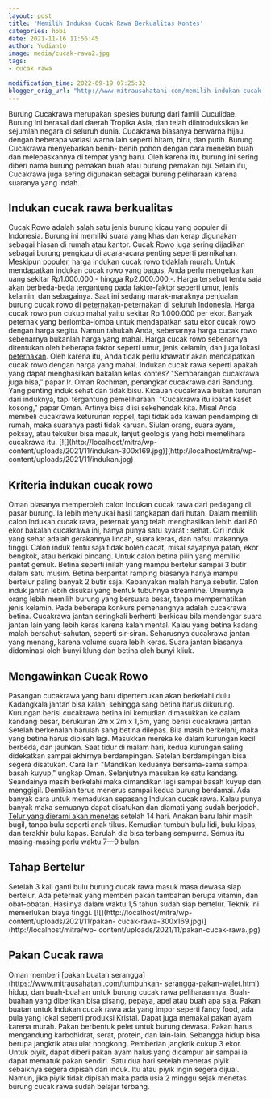 ```yaml
---
layout: post
title: 'Memilih Indukan Cucak Rawa Berkualitas Kontes'
categories: hobi
date: 2021-11-16 11:56:45
author: Yudianto
image: media/cucak-rawa2.jpg
tags:
- cucak rawa

modification_time: 2022-09-19 07:25:32
blogger_orig_url: "http://www.mitrausahatani.com/memilih-indukan-cucak-rawa-berkualitas.html"
---
```


Burung Cucakrawa merupakan spesies burung dari famili Cuculidae. Burung ini
berasal dari daerah Tropika Asia, dan telah diintroduksikan ke sejumlah negara
di seluruh dunia. Cucakrawa biasanya berwarna hijau, dengan beberapa variasi
warna lain seperti hitam, biru, dan putih. Burung Cucakrawa menyebarkan benih-
benih pohon dengan cara menelan buah dan melepaskannya di tempat yang baru.
Oleh karena itu, burung ini sering diberi nama burung pemakan buah atau burung
pemakan biji. Selain itu, Cucakrawa juga sering digunakan sebagai burung
peliharaan karena suaranya yang indah.

## Indukan cucak rawa berkualitas

Cucak Rowo adalah salah satu jenis burung kicau yang populer di Indonesia.
Burung ini memiliki suara yang khas dan kerap digunakan sebagai hiasan di
rumah atau kantor. Cucak Rowo juga sering dijadikan sebagai burung pengicau di
acara-acara penting seperti pernikahan. Meskipun populer, harga indukan cucak
rowo tidaklah murah. Untuk mendapatkan indukan cucak rowo yang bagus, Anda
perlu mengeluarkan uang sekitar Rp1.000.000,- hingga Rp2.000.000,-. Harga
tersebut tentu saja akan berbeda-beda tergantung pada faktor-faktor seperti
umur, jenis kelamin, dan sebagainya. Saat ini sedang marak-maraknya penjualan
burung cucak rowo di [peternakan](https://www.mitrausahatani.com/peternakan
"peternakan")-peternakan di seluruh Indonesia. Harga cucak rowo pun cukup
mahal yaitu sekitar Rp 1.000.000 per ekor. Banyak peternak yang berlomba-lomba
untuk mendapatkan satu ekor cucak rowo dengan harga segitu. Namun tahukah
Anda, sebenarnya harga cucak rowo sebenarnya bukanlah harga yang mahal. Harga
cucak rowo sebenarnya ditentukan oleh beberapa faktor seperti umur, jenis
kelamin, dan juga lokasi [peternakan](https://www.mitrausahatani.com/peternakan
"peternakan"). Oleh karena itu, Anda tidak perlu khawatir akan mendapatkan
cucak rowo dengan harga yang mahal. Indukan cucak rawa seperti apakah yang
dapat menghasilkan bakalan kelas kontes? "Sembarangan cucakrawa juga bisa,"
papar Ir. Oman Rochman, penangkar cucakrawa dari Bandung. Yang penting induk
sehat dan tidak bisu. Kicauan cucakrawa bukan turunan dari induknya, tapi
tergantung pemeliharaan. "Cucakrawa itu ibarat kaset kosong," papar Oman.
Artinya bisa diisi sekehendak kita. Misal Anda membeli cucakrawa keturunan
roppel, tapi tidak ada kawan pendamping di rumah, maka suaranya pasti tidak
karuan. Siulan orang, suara ayam, poksay, atau tekukur bisa masuk, lanjut
geologis yang hobi memelihara cucakrawa itu. [![](http://localhost/mitra/wp-
content/uploads/2021/11/indukan-300x169.jpg)](http://localhost/mitra/wp-
content/uploads/2021/11/indukan.jpg)

## Kriteria indukan cucak rowo

Oman biasanya memperoleh calon Indukan cucak rawa dari pedagang di pasar
burung. Ia lebih menyukai hasil tangkapan dari hutan. Dalam memilih calon
Indukan cucak rawa, peternak yang telah menghasilkan lebih dari 80 ekor
bakalan cucakrawa ini, hanya punya satu syarat : sehat. Ciri induk yang sehat
adalah gerakannya lincah, suara keras, dan nafsu makannya tinggi. Calon induk
tentu saja tidak boleh cacat, misal sayapnya patah, ekor bengkok, atau berkaki
pincang. Untuk calon betina pilih yang memiliki pantat gemuk. Betina seperti
inilah yang mampu bertelur sampai 3 butir dalam satu musim. Betina berpantat
ramping biasanya hanya mampu bertelur paling banyak 2 butir saja. Kebanyakan
malah hanya sebutir. Calon induk jantan lebih disukai yang bentuk tubuhnya
streamline. Umumnya orang lebih memilih burung yang bersuara besar, tanpa
memperhatikan jenis kelamin. Pada beberapa konkurs pemenangnya adalah
cucakrawa betina. Cucakrawa jantan seringkali berhenti berkicau bila mendengar
suara jantan lain yang lebih keras karena kalah mental. Kalau yang betina
kadang malah bersahut-sahutan, seperti sir-siran. Seharusnya cucakrawa jantan
yang menang, karena volume suara lebih keras. Suara jantan biasanya didominasi
oleh bunyi klung dan betina oleh bunyi kliuk.

## Mengawinkan Cucak Rowo

Pasangan cucakrawa yang baru dipertemukan akan berkelahi dulu. Kadangkala
jantan bisa kalah, sehingga sang betina harus dikurung. Kurungan berisi
cucakrawa betina ini kemudian dimasukkan ke dalam kandang besar, berukuran 2m
x 2m x 1,5m, yang berisi cucakrawa jantan. Setelah berkenalan barulah sang
betina dilepas. Bila masih berkelahi, maka yang betina harus dipisah lagi.
Masukkan mereka ke dalam kurungan kecil berbeda, dan jauhkan. Saat tidur di
malam hari, kedua kurungan saling didekatkan sampai akhirnya berdampingan.
Setelah berdampingan bisa segera disatukan. Cara lain "Mandikan keduanya
bersama-sama sampai basah kuyup," ungkap Oman. Selanjutnya masukan ke satu
kandang. Seandainya masih berkelahi maka dimandikan lagi sampai basah kuyup
dan menggigil. Demikian terus menerus sampai kedua burung berdamai. Ada banyak
cara untuk memadukan sepasang Indukan cucak rawa. Kalau punya banyak maka
semuanya dapat disatukan dan diamati yang sudah berjodoh. [Telur yang dierami
akan menetas](https://www.mitrausahatani.com/solusi-telur-perkutut-gagal-menetas.html)
setelah 14 hari. Anakan baru lahir masih bugil, tanpa bulu seperti anak tikus.
Kemudian tumbuh bulu lidi, bulu kipas, dan terakhir bulu kapas. Barulah dia
bisa terbang sempurna. Semua itu masing-masing perlu waktu 7—9 bulan.

## Tahap Bertelur

Setelah 3 kali ganti bulu burung cucak rawa masuk masa dewasa siap bertelur.
Ada peternak yang memberi pakan tambahan berupa vitamin, dan obat-obatan.
Hasilnya dalam waktu 1,5 tahun sudah siap bertelur. Teknik ini memerlukan
biaya tinggi. [![](http://localhost/mitra/wp-content/uploads/2021/11/pakan-
cucak-rawa-300x169.jpg)](http://localhost/mitra/wp-
content/uploads/2021/11/pakan-cucak-rawa.jpg)

## Pakan Cucak rawa

Oman memberi [pakan buatan serangga](https://www.mitrausahatani.com/tumbuhkan-
serangga-pakan-walet.html) hidup, dan buah-buahan untuk burung cucak rawa
peliharaannya. Buah-buahan yang diberikan bisa pisang, pepaya, apel atau buah
apa saja. Pakan buatan untuk Indukan cucak rawa ada yang impor seperti fancy
food, ada pula yang lokal seperti produksi Kristal. Dapat juga memakai pakan
ayam karena murah. Pakan berbentuk pelet untuk burung dewasa. Pakan harus
mengandung karbohidrat, serat, protein, dan lain-lain. Sebangga hidup bisa
berupa jangkrik atau ulat hongkong. Pemberian jangkrik cukup 3 ekor. Untuk
piyik, dapat diberi pakan ayam halus yang dicampur air sampai ia dapat mematuk
pakan sendiri. Satu dua hari setelah menetas piyik sebaiknya segera dipisah
dari induk. Itu atau piyik ingin segera dijual. Namun, jika piyik tidak
dipisah maka pada usia 2 minggu sejak menetas burung cucak rawa sudah belajar
terbang.



